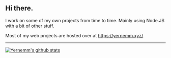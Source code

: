 ## Hi there.

I work on some of my own projects from time to time. Mainly using Node.JS with a bit of other stuff.

Most of my web projects are hosted over at https://yernemm.xyz/

---

[![Yernemm's github stats](https://github-readme-stats.vercel.app/api?username=Yernemm)](https://github.com/anuraghazra/github-readme-stats)
